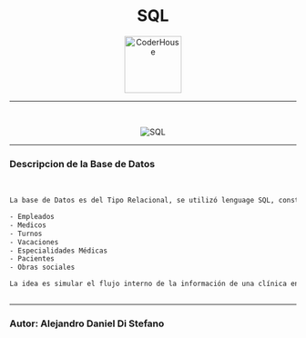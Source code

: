 <h1 align="center">SQL</h1>

<p align="center"> 
    <img src="https://jobs.coderhouse.com/assets/logos_coderhouse.png" alt="CoderHouse"  height="100"/>
</p>


---
<br>

<p align="center"> 
<img src="https://cdn-dynmedia-1.microsoft.com/is/image/microsoftcorp/SQL_2019_Webpage_illustration_RE4r3wO:VP1-539x400?resMode=sharp2&op_usm=1.5,0.65,15,0&qlt=100&fit=constrain" alt="SQL" />

<br>

---


### Descripcion de la Base de Datos

<br>

```sh
La base de Datos es del Tipo Relacional, se utilizó lenguage SQL, consta de varias tablas que muestran el funcionamiento interno de una clinica, entre las Tablas podemos encontrar:

- Empleados
- Medicos
- Turnos
- Vacaciones
- Especialidades Médicas
- Pacientes
- Obras sociales

La idea es simular el flujo interno de la información de una clínica en una Base de Datos.



```

---


### Autor: Alejandro Daniel Di Stefano